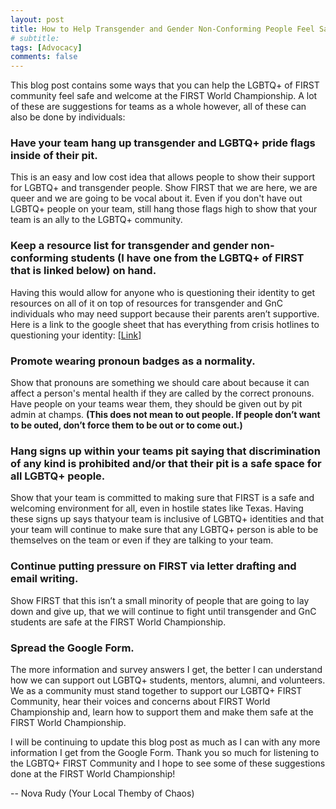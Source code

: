```yaml
---
layout: post
title: How to Help Transgender and Gender Non-Conforming People Feel Safe At Champs
# subtitle:
tags: [Advocacy]
comments: false
---
```

This blog post contains some ways that you can help the LGBTQ+ of FIRST community feel safe and welcome at the FIRST World Championship. A lot of these are suggestions for teams as a whole however, all of these can also be done by individuals:

### Have your team hang up transgender and LGBTQ+ pride flags inside of their pit.
This is an easy and low cost idea that allows people to show their support for LGBTQ+ and transgender people. Show FIRST that we are here, we are queer and we are going to be vocal about it. Even if you don't have out LGBTQ+ people on your team, still hang those flags high to show that your team is an ally to the LGBTQ+ community.
### Keep a resource list for transgender and gender non-conforming students (I have one from the LGBTQ+ of FIRST that is linked below) on hand.
Having this would allow for anyone who is questioning their identity to get resources on all of it on top of resources for transgender and GnC individuals who may need support because their parents aren’t supportive. Here is a link to the google sheet that has everything from crisis hotlines to questioning your identity: [[Link]](https://docs.google.com/spreadsheets/d/1iQ6fYw1kBqHpMyeCnl3Vv1cVyXlXWwcdtCeuPKuug2g/edit?usp=sharing)
### Promote wearing pronoun badges as a normality.
Show that pronouns are something we should care about because it can affect a person's mental health if they are called by the correct pronouns. Have people on your teams wear them, they should be given out by pit admin at champs. **(This does not mean to out people. If people don’t want to be outed, don’t force them to be out or to come out.)**
### Hang signs up within your teams pit saying that discrimination of any kind is prohibited and/or that their pit is a safe space for all LGBTQ+ people.
Show that your team is committed to making sure that FIRST is a safe and welcoming environment for all, even in hostile states like Texas. Having these signs up says thatyour team is inclusive of LGBTQ+ identities and that your team will continue to make sure that any LGBTQ+ person is able to be themselves on the team or even if they are talking to your team.
### Continue putting pressure on FIRST via letter drafting and email writing.
Show FIRST that this isn’t a small minority of people that are going to lay down and give up, that we will continue to fight until transgender and GnC students are safe at the FIRST World Championship.
### Spread the Google Form.
The more information and survey answers I get, the better I can understand how we can support out LGBTQ+ students, mentors, alumni, and volunteers. We as a community must stand together to support our LGBTQ+ FIRST Community, hear their voices and concerns about FIRST World Championship and, learn how to support them and make them safe at the FIRST World Championship.

I will be continuing to update this blog post as much as I can with any more information I get from the Google Form. Thank you so much for listening to the LGBTQ+ FIRST Community and I hope to see some of these suggestions done at the FIRST World Championship!

-- Nova Rudy (Your Local Themby of Chaos)